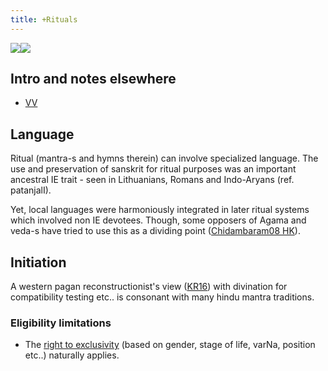```yaml
---
title: +Rituals
---
```



![](http://upload.wikimedia.org/wikipedia/commons/thumb/5/54/Chakra_ayudhapurusha.jpg/220px-Chakra_ayudhapurusha.jpg)![](http://upload.wikimedia.org/wikipedia/en/c/c0/Krishnamacharya_scorpion.jpg)

## Intro and notes elsewhere
- [VV](https://vvasuki.github.io/saMskAra/kalpa/general/)

## Language

Ritual (mantra-s and hymns therein) can involve specialized language. The use and preservation of sanskrit for ritual purposes was an important ancestral IE trait - seen in Lithuanians, Romans and Indo-Aryans (ref. patanjalI).

Yet, local languages were harmoniously integrated in later ritual systems which involved non IE devotees. Though, some opposers of Agama and veda-s have tried to use this as a dividing point ([Chidambaram08 HK](https://haindavakeralam.com/atheist-assault-shiva-temple-hk14653)).

## Initiation

A western pagan reconstructionist's view ([KR16](https://krasskova.wordpress.com/2016/06/23/thoughts-on-initiation/)) with divination for compatibility testing etc.. is consonant with many hindu mantra traditions.

### Eligibility limitations

- The [right to exclusivity](../communal-support/exclusivity/) (based on gender, stage of life, varNa, position etc..) naturally applies.
